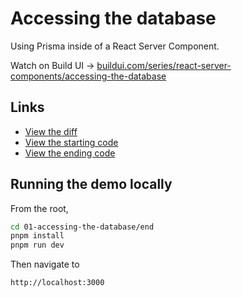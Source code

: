 # Accessing the database

 Using Prisma inside of a React Server Component.

Watch on Build UI → [buildui.com/series/react-server-components/accessing-the-database](http://buildui.com/series/react-server-components/accessing-the-database)

## Links

- [View the diff](./lesson.diff)
- [View the starting code](./begin)
- [View the ending code](./end)

## Running the demo locally

From the root,

```sh
cd 01-accessing-the-database/end
pnpm install
pnpm run dev
```

Then navigate to

```text
http://localhost:3000
```
